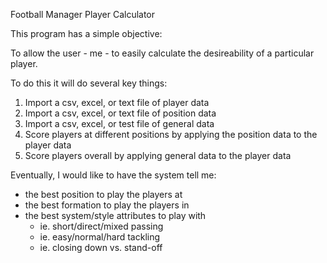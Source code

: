 Football Manager Player Calculator

This program has a simple objective:

To allow the user - me - to easily calculate the desireability of a particular player.

To do this it will do several key things:

1. Import a csv, excel, or text file of player data
2. Import a csv, excel, or text file of position data
3. Import a csv, excel, or test file of general data
4. Score players at different positions by applying the position data to the player data
5. Score players overall by applying general data to the player data

Eventually, I would like to have the system tell me:
* the best position to play the players at
* the best formation to play the players in
* the best system/style attributes to play with
	* ie. short/direct/mixed passing
	* ie. easy/normal/hard tackling
	* ie. closing down vs. stand-off
